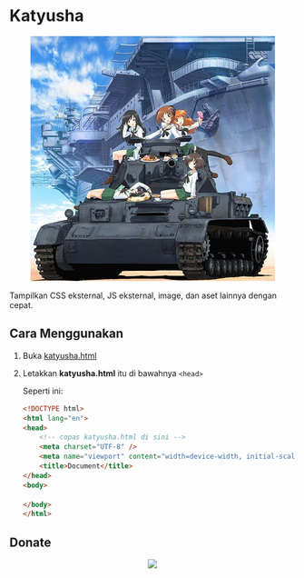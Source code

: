 # Katyusha

<p align='center'>
    <img src='panzer.jpg'/>
</p>

Tampilkan CSS eksternal, JS eksternal, image, dan aset lainnya dengan cepat.

## Cara Menggunakan

1. Buka [katyusha.html](https://raw.githubusercontent.com/mzaini30/katyusha/master/build/katyusha.html)
2. Letakkan **katyusha.html** itu di bawahnya `<head>`

    Seperti ini:

    ```html
    <!DOCTYPE html>
    <html lang="en">
    <head>
        <!-- copas katyusha.html di sini -->
        <meta charset="UTF-8" />
        <meta name="viewport" content="width=device-width, initial-scale=1.0" />
        <title>Document</title>
    </head>
    <body>
        
    </body>
    </html>
    ```

## Donate

<p align='center'>
    <a href='https://www.nihbuatjajan.com/mzaini30'>
        <img src='https://d4xyvrfd64gfm.cloudfront.net/buttons/default-cta.png'/>
    </a>
</p>